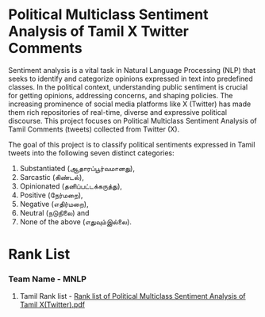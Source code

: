 # Political Multiclass Sentiment Analysis of Tamil X Twitter Comments

Sentiment analysis is a vital task in Natural Language Processing (NLP) that seeks to identify and categorize opinions expressed in text into predefined classes. In the political context, understanding public sentiment is crucial for getting opinions, addressing concerns, and shaping policies. The increasing prominence of social media platforms like X (Twitter) has made them rich repositories of real-time, diverse and expressive political discourse. This project focuses on Political Multiclass Sentiment Analysis of Tamil Comments (tweets) collected from Twitter (X).

The goal of this project is to classify political sentiments expressed in Tamil tweets into the following seven distinct categories:
1. Substantiated (ஆதாரப்பூர்வமானது),
2. Sarcastic (கிண்டல்),
3. Opinionated (தனிப்பட்டக்கருத்து),
4. Positive (நேர்மறை),
5. Negative (எதிர்மறை),
6. Neutral (நடுநிலை) and
7. None of the above (எதுவும்இல்லை).

# Rank List
### Team Name - MNLP
1. Tamil Rank list - [Rank list of Political Multiclass Sentiment Analysis of Tamil X(Twitter).pdf](https://github.com/user-attachments/files/19090801/Rank.list.of.Political.Multiclass.Sentiment.Analysis.of.Tamil.X.Twitter.pdf)
